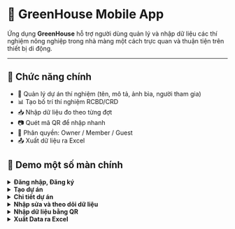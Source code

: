 # 🌿 GreenHouse Mobile App

Ứng dụng **GreenHouse** hỗ trợ người dùng quản lý và nhập dữ liệu các thí nghiệm nông nghiệp trong nhà màng một cách trực quan và thuận tiện trên thiết bị di động.

---

## 🚀 Chức năng chính

- 🧪 Quản lý dự án thí nghiệm (tên, mô tả, ảnh bìa, người tham gia)
- 📊 Tạo bố trí thí nghiệm RCBD/CRD
- 📥 Nhập dữ liệu đo theo từng đợt
- 📷 Quét mã QR để nhập nhanh
- 👥 Phân quyền: Owner / Member / Guest
- 📤 Xuất dữ liệu ra Excel
  
## 📸 Demo một số màn chính

<details>
  <summary><strong>Đăng nhập, Đăng ký</strong></summary>

<div align="center">
  <a href="https://github.com/user-attachments/assets/cf0defb6-a87f-4a32-9e0a-b49e25cb50c9" target="_blank">
    <img src="https://github.com/user-attachments/assets/cf0defb6-a87f-4a32-9e0a-b49e25cb50c9" alt="Đăng nhập" width="150" style="margin-right: 16px;"/>
  </a>
  <a href="https://github.com/user-attachments/assets/4013765a-b4c2-4a9f-8f8d-c324d1e4ef7b" target="_blank">
    <img src="https://github.com/user-attachments/assets/4013765a-b4c2-4a9f-8f8d-c324d1e4ef7b" alt="Đăng ký" width="150" style="margin-right: 16px;"/>
  </a>
  <a href="https://github.com/user-attachments/assets/0e0e5758-9a76-43d8-9f54-3d8bb4ad1138" target="_blank">
    <img src="https://github.com/user-attachments/assets/0e0e5758-9a76-43d8-9f54-3d8bb4ad1138" alt="Đăng nhập" width="150" style="margin-right: 16px;"/>
  </a>
</div>
</details>
<details>
  <summary><strong>Tạo dự án</summary>

<div align="center">
  <a href="https://github.com/user-attachments/assets/d4936f13-ac70-4504-82f0-d38714964776" target="_blank">
    <img src="https://github.com/user-attachments/assets/d4936f13-ac70-4504-82f0-d38714964776" alt="Đăng nhập" width="150" style="margin-right: 16px;"/>
  </a>
  <a href="https://github.com/user-attachments/assets/fd056ec3-e869-40a2-8fa9-4e15e29c3cb4" target="_blank">
    <img src="https://github.com/user-attachments/assets/fd056ec3-e869-40a2-8fa9-4e15e29c3cb4" alt="Đăng ký" width="150" style="margin-right: 16px;"/>
  </a>
  <a href="https://github.com/user-attachments/assets/5b698c79-c113-46d6-9556-a36fe0ad0770" target="_blank">
    <img src="https://github.com/user-attachments/assets/5b698c79-c113-46d6-9556-a36fe0ad0770" alt="Đăng nhập" width="150" style="margin-right: 16px;"/>
  </a>
   <a href="https://github.com/user-attachments/assets/0953911e-f908-41e0-b3b7-01630fdb354c" target="_blank">
    <img src="https://github.com/user-attachments/assets/0953911e-f908-41e0-b3b7-01630fdb354c" alt="Đăng nhập" width="150" style="margin-right: 16px;"/>
  </a>
  <a href="https://github.com/user-attachments/assets/6b674789-c84d-4df4-aae0-2a2e6921d6bc" target="_blank">
    <img src="https://github.com/user-attachments/assets/6b674789-c84d-4df4-aae0-2a2e6921d6bc" alt="Đăng nhập" width="150" style="margin-right: 16px;"/>
  </a>
</div>

</details>
<details>
  <summary><strong>Chi tiết dự án</strong></summary>

<div align="center">
  <a href="https://github.com/user-attachments/assets/48d5cb30-0530-4418-bc77-4157234d683b" target="_blank">
    <img src="https://github.com/user-attachments/assets/48d5cb30-0530-4418-bc77-4157234d683b" alt="Đăng nhập" width="150" style="margin-right: 16px;"/>
  </a>
  <a href="https://github.com/user-attachments/assets/38fae0b8-9e20-4832-9a91-327937de0ce8" target="_blank">
    <img src="https://github.com/user-attachments/assets/38fae0b8-9e20-4832-9a91-327937de0ce8" alt="Đăng ký" width="150" style="margin-right: 16px;"/>
  </a>
  <a href="https://github.com/user-attachments/assets/89774bea-2e8f-4eb7-960c-5ff46facf8fd" target="_blank">
    <img src="https://github.com/user-attachments/assets/89774bea-2e8f-4eb7-960c-5ff46facf8fd" alt="Đăng nhập" width="150" style="margin-right: 16px;"/>
  </a>
</div>
</details>

<details>
  <summary><strong>Nhập sửa và theo dõi dữ liệu</strong></summary>

<div align="center">
  <a href="https://github.com/user-attachments/assets/e456f910-92ba-465a-9a53-fdba12491f71" target="_blank">
    <img src="https://github.com/user-attachments/assets/e456f910-92ba-465a-9a53-fdba12491f71" alt="Đăng nhập" width="150" style="margin-right: 16px;"/>
  </a>
  <a href="https://github.com/user-attachments/assets/d12f5cdd-775a-4f8a-b78a-627f0e562ff4" target="_blank">
    <img src="https://github.com/user-attachments/assets/d12f5cdd-775a-4f8a-b78a-627f0e562ff4" alt="Đăng ký" width="150" style="margin-right: 16px;"/>
  </a>
  <a href="https://github.com/user-attachments/assets/08667d7d-0792-4b15-82c3-02d21a1ac082" target="_blank">
    <img src="https://github.com/user-attachments/assets/08667d7d-0792-4b15-82c3-02d21a1ac082" alt="Đăng nhập" width="150" style="margin-right: 16px;"/>
  </a>
</div>
</details>

<details>
  <summary><strong>Nhập dữ liệu bằng QR</strong></summary>

<div align="center">
  <a href="https://github.com/user-attachments/assets/858fac07-9782-4d4b-8fe9-398daf0ecf25" target="_blank">
    <img src="https://github.com/user-attachments/assets/858fac07-9782-4d4b-8fe9-398daf0ecf25" alt="Đăng nhập" width="500" style="margin-right: 16px;"/>
  </a>
</div>
</details>

<details>
  <summary><strong>Xuất Data ra Excel</strong></summary>

</details>
